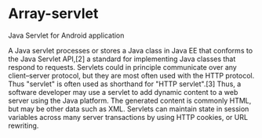 # Array-servlet
Java Servlet for Android application

A Java servlet processes or stores a Java class in Java EE that conforms to the Java Servlet API,[2] a standard for implementing Java classes that respond to requests. Servlets could in principle communicate over any client–server protocol, but they are most often used with the HTTP protocol. Thus "servlet" is often used as shorthand for "HTTP servlet".[3] Thus, a software developer may use a servlet to add dynamic content to a web server using the Java platform. The generated content is commonly HTML, but may be other data such as XML. Servlets can maintain state in session variables across many server transactions by using HTTP cookies, or URL rewriting.


